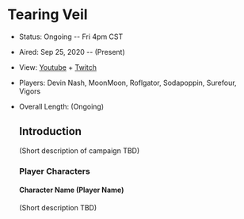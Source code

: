 # Tearing Veil

* Status: Ongoing -- Fri 4pm CST
* Aired: Sep 25, 2020	-- (Present)
* View: [Youtube](https://www.youtube.com/watch?v=ehpafiDkJLI&list=PLfASEnzB7i1bIqsTot29EjkNgFFhal9wY) + [Twitch](https://www.twitch.tv/videos/752210334?collection=UcrO5EkyOBaLUg)
* Players: Devin Nash, MoonMoon, Roflgator, Sodapoppin, Surefour, Vigors
* Overall Length: (Ongoing)

  ## Introduction

  (Short description of campaign TBD)

  ### Player Characters

  #### Character Name (Player Name)

  (Short description TBD)
